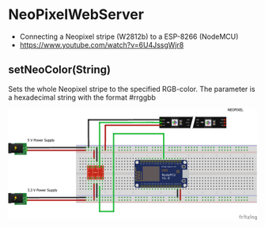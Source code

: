 # NeoPixelWebServer #

* Connecting a Neopixel stripe (W2812b) to a ESP-8266 (NodeMCU)
* https://www.youtube.com/watch?v=6U4JssgWjr8

## setNeoColor(String) ###
Sets the whole Neopixel stripe to the specified RGB-color.
The parameter is a hexadecimal string with the format #rrggbb

![NeoPixelWebserver Wireing](NeoPixelWebServer_bb.png)